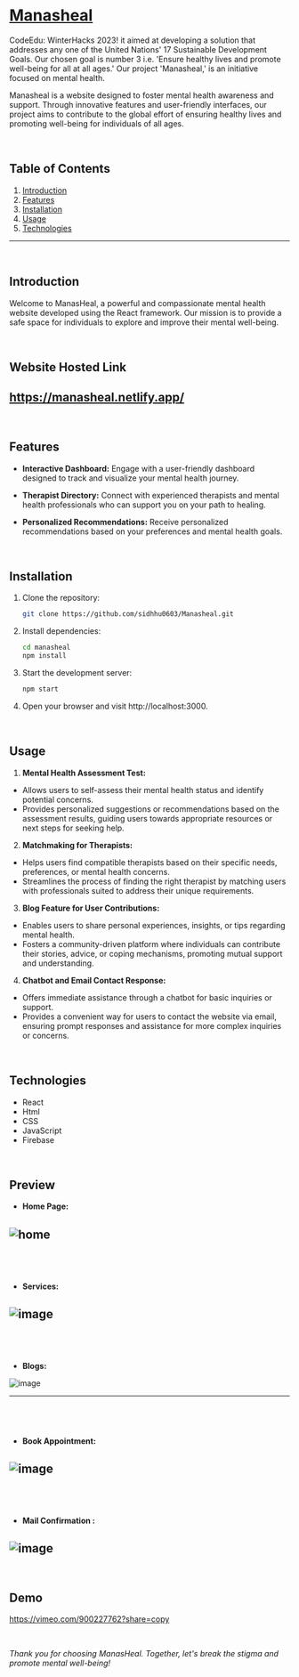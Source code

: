 # [Manasheal](https://manasheal.netlify.app/)

CodeEdu: WinterHacks 2023! it aimed at developing a solution that addresses any one of the United Nations' 17 Sustainable Development Goals. Our chosen goal is number 3 i.e. 'Ensure healthy lives and promote well-being for all at all ages.' 
Our project  'Manasheal,' is an initiative focused on mental health.

Manasheal is a website designed to foster mental health awareness and support. Through innovative features and user-friendly interfaces, our project aims to contribute to the global effort of ensuring healthy lives and promoting well-being for individuals of all ages.


&nbsp;

## Table of Contents

1. [Introduction](#introduction)
2. [Features](#features)
3. [Installation](#installation)
4. [Usage](#usage)
5. [Technologies](#technologies)


---
&nbsp;

## Introduction

Welcome to ManasHeal, a powerful and compassionate mental health website developed using the React framework. Our mission is to provide a safe space for individuals to explore and improve their mental well-being.
&nbsp;

&nbsp;

## Website Hosted Link

https://manasheal.netlify.app/
---
&nbsp;
## Features

- **Interactive Dashboard:** Engage with a user-friendly dashboard designed to track and visualize your mental health journey.

- **Therapist Directory:** Connect with experienced therapists and mental health professionals who can support you on your path to healing.

- **Personalized Recommendations:** Receive personalized recommendations based on your preferences and mental health goals.
  
&nbsp;

## Installation

1. Clone the repository:
   ```bash
   git clone https://github.com/sidhhu0603/Manasheal.git
   ```
2. Install dependencies:
   ```bash
   cd manasheal
   npm install
   ```
3. Start the development server:
   ```bash
   npm start
   ```
4. Open your browser and visit http://localhost:3000.

&nbsp;

## Usage
1. **Mental Health Assessment Test:**
 - Allows users to self-assess their mental health status and identify potential concerns.
- Provides personalized suggestions or recommendations based on the assessment results, guiding users towards appropriate resources or next steps for seeking help.

2. **Matchmaking for Therapists:**
- Helps users find compatible therapists based on their specific needs, preferences, or mental health concerns.
- Streamlines the process of finding the right therapist by matching users with professionals suited to address their unique requirements.

3. **Blog Feature for User Contributions:**
- Enables users to share personal experiences, insights, or tips regarding mental health.
- Fosters a community-driven platform where individuals can contribute their stories, advice, or coping mechanisms, promoting mutual support and understanding.

4. **Chatbot and Email Contact Response:**
- Offers immediate assistance through a chatbot for basic inquiries or support.
- Provides a convenient way for users to contact the website via email, ensuring prompt responses and assistance for more complex inquiries or concerns.

&nbsp;


## Technologies
- React
- Html
- CSS
- JavaScript
- Firebase

&nbsp;




## Preview

- **Home Page:**

![home](https://github.com/sidhhu0603/Manasheal/assets/78198500/a78ecf3e-0935-4247-bd7a-5772aea9ef1c)
---
&nbsp;
---
- **Services:**

![image](https://github.com/sidhhu0603/Manasheal/assets/78198500/9f8b8cfd-bac0-4fa2-b091-c8058e110df0)
---
&nbsp;
---
- **Blogs:**

![image](https://github.com/sidhhu0603/Manasheal/assets/78198500/650a3ad8-4fb7-47c9-b73c-08d6bc05df1c)

---
&nbsp;
---
- **Book Appointment:**

![image](https://github.com/sidhhu0603/Manasheal/assets/78198500/38dabd25-3d19-4ff3-86ac-591babbe3591)
---
&nbsp;
---
- **Mail Confirmation :**

![image](https://github.com/sidhhu0603/Manasheal/assets/78198500/61f75a13-c78e-4f18-85b1-e2f5f4ed6256)
---

&nbsp;

## Demo
https://vimeo.com/900227762?share=copy

&nbsp;

*Thank you for choosing ManasHeal. Together, let's break the stigma and promote mental well-being!*
